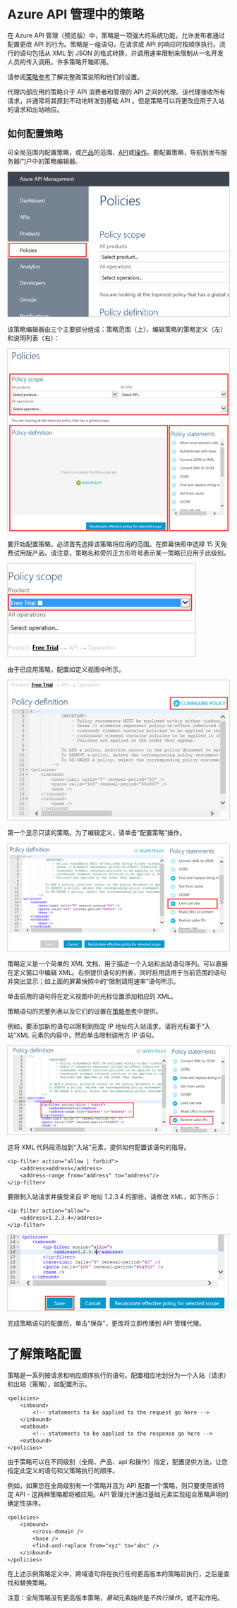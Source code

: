 <properties pageTitle="Azure API 管理中的策略" metaKeywords="" description="了解如何在 API 管理创建、编辑和配置策略。" metaCanonical="" services="" documentationCenter="API Management" title="Azure API 管理中的策略" authors="sdanie" solutions="" manager="" editor="" />
<tags ms.service=""
    ms.date="02/24/2015"
    wacn.date=""
    />

# Azure API 管理中的策略

在 Azure API 管理（预览版）中，策略是一项强大的系统功能，允许发布者通过配置更改 API 的行为。策略是一组语句，在请求或 API 的响应时按顺序执行。流行的语句包括从 XML 到 JSON 的格式转换，并调用速率限制来限制从一名开发人员的传入调用。许多策略开箱即用。

请参阅[策略参考][策略参考]了解完整政策说明和他们的设置。

代理内部应用的策略介于 API 消费者和管理的 API 之间的代理。该代理接收所有请求，并通常将其原封不动地转发到基础 API 。但是策略可以将更改应用于入站的请求和出站响应。

## 如何配置策略

可全局范围内配置策略，或[产品][产品]的范围、[API][API]或[操作][操作]。要配置策略，导航到发布服务器门户中的策略编辑器。

![策略菜单][策略菜单]

该策略编辑器由三个主要部分组成：策略范围（上）、编辑策略的策略定义（左）和说明列表（右）：

![策略编辑器][策略编辑器]

要开始配置策略，必须首先选择该策略将应用的范围。在屏幕快照中选择 15 天免费试用版产品。请注意，策略名称旁的正方形符号表示某一策略已应用于此级别。

![范围][范围]

由于已应用策略，配置如定义视图中所示。

![配置][配置]

第一个显示只读的策略。为了编辑定义，请单击“配置策略”操作。

![编辑][编辑]

策略定义是一个简单的 XML 文档，用于描述一个入站和出站语句序列。可以直接在定义窗口中编辑 XML。右侧提供语句的列表，同时启用适用于当前范围的语句并突出显示；如上面的屏幕快照中的“限制调用速率”语句所示。

单击启用的语句将在定义视图中的光标位置添加相应的 XML。

策略语句的完整列表以及它们的设置在[策略参考][策略参考]中提供。

例如，要添加新的语句以限制到指定 IP 地址的入站请求，请将光标置于“入站”XML 元素的内容中，然后单击限制调用方 IP 语句。

![限制策略][限制策略]

这将 XML 代码段添加到“入站”元素，提供如何配置该语句的指导。

    <ip-filter action="allow | forbid">
        <address>address</address>
        <address-range from="address" to="address"/>
    </ip-filter>

要限制入站请求并接受来自 IP 地址 1.2.3.4 的那些，请修改 XML，如下所示：

    <ip-filter action="allow">
        <address>1.2.3.4</address>
    </ip-filter>

![保存][保存]

完成策略语句的配置后，单击“保存”，更改将立即传播到 API 管理代理。

# 了解策略配置

策略是一系列按请求和响应顺序执行的语句。配置相应地划分为一个入站（请求）和出站（策略），如配置所示。

    <policies>
        <inbound>
            <!-- statements to be applied to the request go here -->
        </inbound>
        <outboud>
            <!-- statements to be applied to the response go here -->
        <outbound>
    </policies>

由于策略可以在不同级别（全局、产品、api 和操作）指定，配置提供方法，让您指定此定义的语句和父策略执行的顺序。

例如，如果您在全局级别有一个策略并且为 API 配置一个策略，则只要使用该特定 API - 这两种策略都将被应用。API 管理允许通过基础元素实现组合策略声明的确定性排序。

    <policies>
        <inbound>
            <cross-domain />
            <base />
            <find-and-replace from="xyz" to="abc" />
        </inbound>
    </policies>

在上述示例策略定义中，跨域语句将在执行任何更高版本的策略前执行，之后是查找和替换策略。

注意：全局策略没有更高版本策略，*基础*元素始终是*不执行操作*，或不起作用。

  [策略参考]: /api-management-policy-reference
  [产品]: ../apimanagement-howto-add-products
  [API]: ../apimanagement-howto-add-apis
  [操作]: ../apimanagement-howto-add-operations
  [策略菜单]: ./media/api-management-howto-policies/api-management-policies-menu.png
  [策略编辑器]: ./media/api-management-howto-policies/api-management-policies-editor.png
  [范围]: ./media/api-management-howto-policies/api-management-policies-scope.png
  [配置]: ./media/api-management-howto-policies/api-management-policies-configure.png
  [编辑]: ./media/api-management-howto-policies/api-management-policies-edit.png
  [限制策略]: ./media/api-management-howto-policies/api-management-policies-restrict.png
  [保存]: ./media/api-management-howto-policies/api-management-policies-save.png
